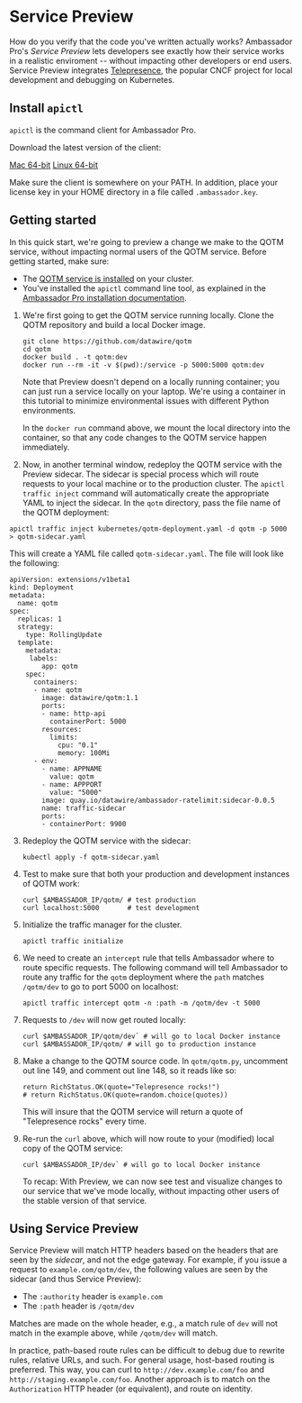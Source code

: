 # Service Preview

How do you verify that the code you've written actually works? Ambassador Pro's *Service Preview* lets developers see exactly how their service works in a realistic enviroment -- without impacting other developers or end users. Service Preview integrates [Telepresence](https://www.telepresence.io), the popular CNCF project for local development and debugging on Kubernetes.

## Install `apictl`

`apictl` is the command client for Ambassador Pro.

Download the latest version of the client:

[Mac 64-bit](https://s3.amazonaws.com/datawire-static-files/apictl/0.0.8/darwin/amd64/apictl)
[Linux 64-bit](https://s3.amazonaws.com/datawire-static-files/apictl/0.0.8/linux/amd64/apictl)

Make sure the client is somewhere on your PATH. In addition, place your license key in your HOME directory in a file called `.ambassador.key`.

## Getting started

In this quick start, we're going to preview a change we make to the QOTM service, without impacting normal users of the QOTM service. Before getting started, make sure:

* The [QOTM service is installed](https://www.getambassador.io/user-guide/getting-started#5-adding-a-service) on your cluster.
* You've installed the `apictl` command line tool, as explained in the [Ambassador Pro installation documentation](https://www.getambassador.io/user-guide/ambassador-pro-install).

1. We're first going to get the QOTM service running locally. Clone the QOTM repository and build a local Docker image.

    ```
    git clone https://github.com/datawire/qotm
    cd qotm
    docker build . -t qotm:dev
    docker run --rm -it -v $(pwd):/service -p 5000:5000 qotm:dev
    ```

    Note that Preview doesn't depend on a locally running container; you can just run a service locally on your laptop. We're using a container in this tutorial to minimize environmental issues with different Python environments.

    In the `docker run` command above, we mount the local directory into the container, so that any code changes to the QOTM service happen immediately. 

2. Now, in another terminal window, redeploy the QOTM service with the Preview sidecar. The sidecar is special process which will route requests to your local machine or to the production cluster. The `apictl traffic inject` command will automatically create the appropriate YAML to inject the sidecar. In the `qotm` directory, pass the file name of the QOTM deployment:

  ```
  apictl traffic inject kubernetes/qotm-deployment.yaml -d qotm -p 5000 > qotm-sidecar.yaml
  ```

  This will create a YAML file called `qotm-sidecar.yaml`. The file will look like the following:

  ```
  apiVersion: extensions/v1beta1
  kind: Deployment
  metadata:
    name: qotm
  spec:
    replicas: 1
    strategy:
      type: RollingUpdate
    template:
      metadata:
       labels:
          app: qotm
      spec:
        containers:
        - name: qotm
          image: datawire/qotm:1.1
          ports:
          - name: http-api
            containerPort: 5000
          resources:
            limits:
              cpu: "0.1"
              memory: 100Mi
        - env:
          - name: APPNAME
            value: qotm
          - name: APPPORT
            value: "5000"
          image: quay.io/datawire/ambassador-ratelimit:sidecar-0.0.5
          name: traffic-sidecar
          ports:
          - containerPort: 9900
  ```

3. Redeploy the QOTM service with the sidecar:

   ```
   kubectl apply -f qotm-sidecar.yaml
   ```

4. Test to make sure that both your production and development instances of QOTM work:

    ```
    curl $AMBASSADOR_IP/qotm/ # test production
    curl localhost:5000       # test development
    ```

5. Initialize the traffic manager for the cluster.

    ```
    apictl traffic initialize
    ```

6. We need to create an `intercept` rule that tells Ambassador where to route specific requests. The following command will tell Ambassador to route any traffic for the `qotm` deployment where the `path` matches `/qotm/dev` to go to port 5000 on localhost:

    ```
    apictl traffic intercept qotm -n :path -m /qotm/dev -t 5000
    ```

7. Requests to `/dev` will now get routed locally:

    ```
    curl $AMBASSADOR_IP/qotm/dev` # will go to local Docker instance
    curl $AMBASSADOR_IP/qotm/ # will go to production instance
    ```

8. Make a change to the QOTM source code. In `qotm/qotm.py`, uncomment out line 149, and comment out line 148, so it reads like so:

    ```
    return RichStatus.OK(quote="Telepresence rocks!")
    # return RichStatus.OK(quote=random.choice(quotes))
    ```

    This will insure that the QOTM service will return a quote of "Telepresence rocks" every time.

9. Re-run the `curl` above, which will now route to your (modified) local copy of the QOTM service:

   ```
   curl $AMBASSADOR_IP/dev` # will go to local Docker instance
   ```

   To recap: With Preview, we can now see test and visualize changes to our service that we've mode locally, without impacting other users of the stable version of that service.

## Using Service Preview


Service Preview will match HTTP headers based on the headers that are seen by the *sidecar*, and not the edge gateway. For example, if you issue a request to `example.com/qotm/dev`, the following values are seen by the sidecar (and thus Service Preview):

* The `:authority` header is `example.com`
* The `:path` header is `/qotm/dev`

Matches are made on the whole header, e.g., a match rule of `dev` will not match in the example above, while `/qotm/dev` will match.

In practice, path-based route rules can be difficult to debug due to rewrite rules, relative URLs, and such. For general usage, host-based routing is preferred. This way, you can curl to `http://dev.example.com/foo` and `http://staging.example.com/foo`. Another approach is to match on the `Authorization` HTTP header (or equivalent), and route on identity.